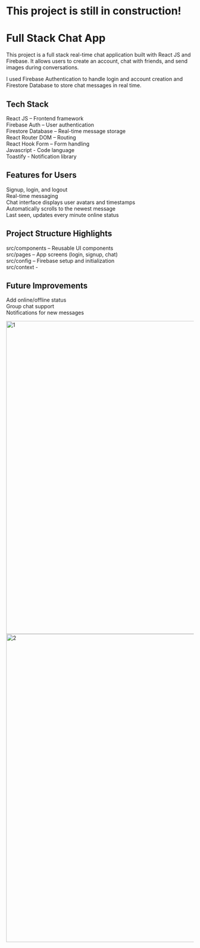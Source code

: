# This project is still in construction!

# Full Stack Chat App
This project is a full stack real-time chat application built with React JS and Firebase. It allows users to create an account, chat with friends, and send images during conversations.

I used Firebase Authentication to handle login and account creation and Firestore Database to store chat messages in real time.

## Tech Stack
React JS – Frontend framework </br>
Firebase Auth – User authentication </br>
Firestore Database – Real-time message storage </br>
React Router DOM – Routing </br>
React Hook Form – Form handling  </br>
Javascript - Code language </br>
Toastify - Notification library  </br>

## Features for Users
Signup, login, and logout </br>
Real-time messaging </br>
Chat interface displays user avatars and timestamps </br>
Automatically scrolls to the newest message </br>
Last seen, updates every minute online status

## Project Structure Highlights
src/components – Reusable UI components </br>
src/pages – App screens (login, signup, chat) </br>
src/config – Firebase setup and initialization </br>
src/context -  </br>

## Future Improvements 
Add online/offline status  </br>
Group chat support </br>
Notifications for new messages </br>


<img width="1808" height="840" alt="1" src="https://github.com/user-attachments/assets/63322609-5856-46dd-9ee9-de814096230c" />

<img width="1822" height="827" alt="2" src="https://github.com/user-attachments/assets/8c559239-18e6-4047-a7e6-428500efc124" />


